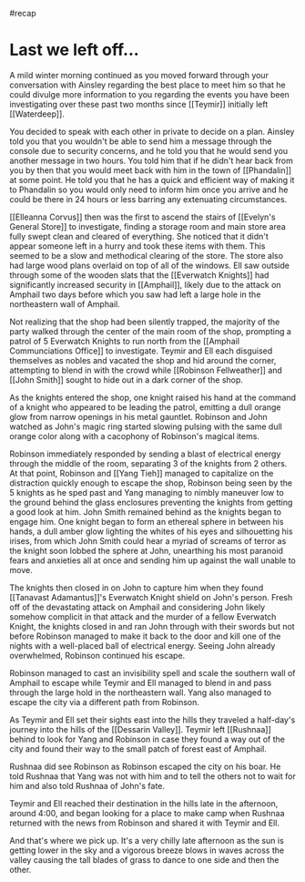 #recap 
# Last we left off...
A mild winter morning continued as you moved forward through your conversation with Ainsley regarding the best place to meet him so that he could divulge more information to you regarding the events you have been investigating over these past two months since [[Teymir]] initially left [[Waterdeep]].

You decided to speak with each other in private to decide on a plan. Ainsley told you that you wouldn't be able to send him a message through the console due to security concerns, and he told you that he would send you another message in two hours. You told him that if he didn't hear back from you by then that you would meet back with him in the town of [[Phandalin]] at some point. He told you that he has a quick and efficient way of making it to Phandalin so you would only need to inform him once you arrive and he could be there in 24 hours or less barring any extenuating circumstances.

[[Elleanna Corvus]] then was the first to ascend the stairs of [[Evelyn's General Store]] to investigate, finding a storage room and main store area fully swept clean and cleared of everything. She noticed that it didn't appear someone left in a hurry and took these items with them. This seemed to be a slow and methodical clearing of the store. The store also had large wood plans overlaid on top of all of the windows. Ell saw outside through some of the wooden slats that the [[Everwatch Knights]] had significantly increased security in [[Amphail]], likely due to the attack on Amphail two days before which you saw had left a large hole in the northeastern wall of Amphail.

Not realizing that the shop had been silently trapped, the majority of the party walked through the center of the main room of the shop, prompting a patrol of 5 Everwatch Knights to run north from the [[Amphail Communciations Office]] to investigate. Teymir and Ell each disguised themselves as nobles and vacated the shop and hid around the corner, attempting to blend in with the crowd while [[Robinson Fellweather]] and [[John Smith]] sought to hide out in a dark corner of the shop.

As the knights entered the shop, one knight raised his hand at the command of a knight who appeared to be leading the patrol, emitting a dull orange glow from narrow openings in his metal gauntlet. Robinson and John watched as John's magic ring started slowing pulsing with the same dull orange color along with a cacophony of Robinson's magical items.

Robinson immediately responded by sending a blast of electrical energy through the middle of the room, separating 3 of the knights from 2 others. At that point, Robinson and [[Yang Tieh]] managed to capitalize on the distraction quickly enough to escape the shop, Robinson being seen by the 5 knights as he sped past and Yang managing to nimbly maneuver low to the ground behind the glass enclosures preventing the knights from getting a good look at him. John Smith remained behind as the knights began to engage him. One knight began to form an ethereal sphere in between his hands, a dull amber glow lighting the whites of his eyes and silhouetting his irises, from which John Smith could hear a myriad of screams of terror as the knight soon lobbed the sphere at John, unearthing his most paranoid fears and anxieties all at once and sending him up against the wall unable to move.

The knights then closed in on John to capture him when they found [[Tanavast Adamantus]]'s Everwatch Knight shield on John's person. Fresh off of the devastating attack on Amphail and considering John likely somehow complicit in that attack and the murder of a fellow Everwatch Knight, the knights closed in and ran John through with their swords but not before Robinson managed to make it back to the door and kill one of the nights with a well-placed ball of electrical energy. Seeing John already overwhelmed, Robinson continued his escape.

Robinson managed to cast an invisibility spell and scale the southern wall of Amphail to escape while Teymir and Ell managed to blend in and pass through the large hold in the northeastern wall. Yang also managed to escape the city via a different path from Robinson.

As Teymir and Ell set their sights east into the hills they traveled a half-day's journey into the hills of the [[Dessarin Valley]]. Teymir left [[Rushnaa]] behind to look for Yang and Robinson in case they found a way out of the city and found their way to the small patch of forest east of Amphail.

Rushnaa did see Robinson as Robinson escaped the city on his boar. He told Rushnaa that Yang was not with him and to tell the others not to wait for him and also told Rushnaa of John's fate.

Teymir and Ell reached their destination in the hills late in the afternoon, around 4:00, and began looking for a place to make camp when Rushnaa returned with the news from Robinson and shared it with Teymir and Ell.

And that's where we pick up. It's a very chilly late afternoon as the sun is getting lower in the sky and a vigorous breeze blows in waves across the valley causing the tall blades of grass to dance to one side and then the other.